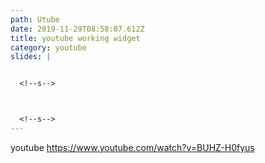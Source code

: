 ```yaml
---
path: Utube
date: 2019-11-29T08:58:07.612Z
title: youtube working widget
category: youtube
slides: |


  <!--s-->



  <!--s-->
---
```

youtube https://www.youtube.com/watch?v=BUHZ-H0fyus
